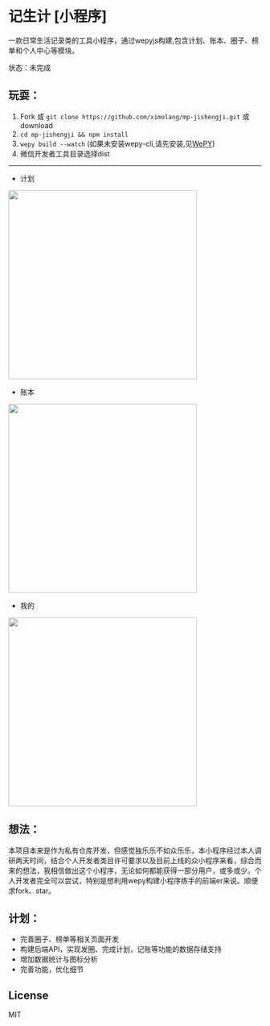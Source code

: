 # 记生计 [小程序]

一款日常生活记录类的工具小程序，通过wepyjs构建,包含计划、账本、圈子、榜单和个人中心等模块。

状态：未完成

## 玩耍：

1. Fork 或 `git clone https://github.com/ximolang/mp-jishengji.git` 或 download
2. `cd mp-jishengji && npm install`
3. `wepy build --watch` (如果未安装wepy-cli,请先安装,见[WePY](https://tencent.github.io/wepy/index.html))
4. 微信开发者工具目录选择dist

---

+ 计划

<img style="display:block;margin-bottom: 15px" width="375" src="https://github.com/ximolang/mp-jishengji/raw/master/readme_img/plan.png"/>

+ 账本

<img style="display:block;margin-bottom: 15px" width="375" src="https://github.com/ximolang/mp-jishengji/raw/master/readme_img/bill.png"/>

+ 我的

<img width="375" src="https://github.com/ximolang/mp-jishengji/raw/master/readme_img/me.png"/>

## 想法：

本项目本来是作为私有仓库开发，但感觉独乐乐不如众乐乐，本小程序经过本人调研两天时间，结合个人开发者类目许可要求以及目前上线的众小程序来看，综合而来的想法，我相信做出这个小程序，无论如何都能获得一部分用户，或多或少。个人开发者完全可以尝试，特别是想利用wepy构建小程序练手的前端er来说。顺便求fork、star。

## 计划：

+ 完善圈子、榜单等相关页面开发
+ 构建后端API，实现发圈、完成计划，记账等功能的数据存储支持
+ 增加数据统计与图标分析
+ 完善功能，优化细节

## License
MIT

